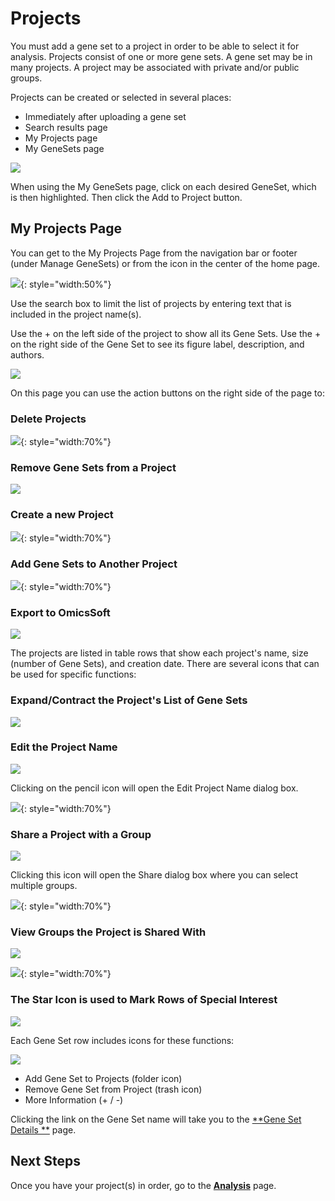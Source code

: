 # **Projects**

You must add a gene set to a project in order to be able to select it for analysis.
Projects consist of one or more gene sets. A gene set may be in many projects. A project
may be associated with private and/or public groups.

Projects can be created or selected in several places:

- Immediately after uploading a gene set
- Search results page
- My Projects page
- My GeneSets page

![](../assets/images/ProjectsSelectGenesets.png)

When using the My GeneSets page, click on each desired GeneSet, which is then
highlighted. Then click the Add to Project button.

## My Projects Page

You can get to the My Projects Page from the navigation bar or footer (under Manage
GeneSets) or from the icon in the center of the home page.

![](../assets/images/MyProjectsSelection.png){: style="width:50%"}

Use the search box to limit the list of projects by entering text that is included in
the project name(s).

Use the + on the left side of the project to show all its Gene Sets. Use the + on the
right side of the Gene Set to see its figure label, description, and authors.

![](../assets/images/MyProjectsPage2.png)

On this page you can use the action buttons on the right side of the page to:

### Delete Projects

![](../assets/images/MyProjectsDelete.png){: style="width:70%"}

### Remove Gene Sets from a Project

![](../assets/images/MyProjectsRemoveGeneSets.png)

### Create a new Project

![](../assets/images/MyProjectsCreate.png){: style="width:70%"}

### Add Gene Sets to Another Project

![](../assets/images/MyProjectsAdd.png){: style="width:70%"}

### Export to OmicsSoft

![](../assets/images/MyProjectsExport.png)

The projects are listed in table rows that show each project's name, size (number of
Gene Sets), and creation date. There are several icons that can be used for specific
functions:

### Expand/Contract the Project's List of Gene Sets

![](../assets/images/MyProjectsPlusMinusIcons.png)

### Edit the Project Name

![](../assets/images/MyProjectsPencilIcon.png)

Clicking on the pencil icon will open the Edit Project Name dialog box.

![](../assets/images/MyProjectsEditName.png){: style="width:70%"}

### Share a Project with a Group

![](../assets/images/MyProjectsShareProjectIcon.png)

Clicking this icon will open the Share dialog box where you can select multiple groups.

![](../assets/images/MyProjectsShare.png){: style="width:70%"}

### View Groups the Project is Shared With

![](../assets/images/MyProjectsSharedIcon.png)

![](../assets/images/MyProjectsSharedGroups.png){: style="width:70%"}

### The Star Icon is used to Mark Rows of Special Interest

![](../assets/images/MyProjectsStarIcon.png)

Each Gene Set row includes icons for these functions:

![](../assets/images/MyProjectsGeneSetIcons.png)

- Add Gene Set to Projects (folder icon)
- Remove Gene Set from Project (trash icon)
- More Information (+ / -)

Clicking the link on the Gene Set name will take you to the [**Gene Set Details
**](../view-genesets/#geneset-details-pages) page.

## Next Steps

Once you have your project(s) in order, go to the [**Analysis**](../../analysis-tools/)
page.


